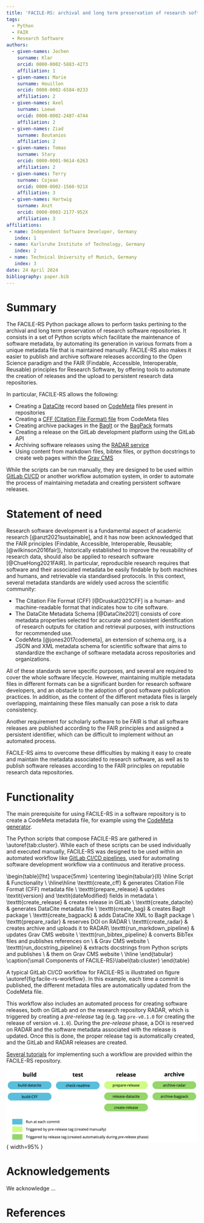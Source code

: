 ```yaml
---
title: 'FACILE-RS: archival and long term preservation of research software repositories made easy'
tags:
  - Python
  - FAIR
  - Research Software
authors:
  - given-names: Jochen
    surname: Klar
    orcid: 0000-0002-5883-4273
    affiliation: 1
  - given-names: Marie
    surname: Houillon
    orcid: 0000-0002-6584-0233
    affiliation: 2
  - given-names: Axel
    surname: Loewe
    orcid: 0000-0002-2487-4744
    affiliation: 2
  - given-names: Ziad
    surname: Boutanios
    affiliation: 2
  - given-names: Tomas
    surname: Stary
    orcid: 0000-0001-9614-6263
    affiliation: 2
  - given-names: Terry
    surname: Cojean
    orcid: 0000-0002-1560-921X
    affiliation: 3
  - given-names: Hartwig
    surname: Anzt
    orcid: 0000-0003-2177-952X
    affiliation: 3
affiliations:
 - name: Independent Software Developer, Germany
   index: 1
 - name: Karlsruhe Institute of Technology, Germany
   index: 2
 - name: Technical University of Munich, Germany
   index: 3
date: 24 April 2024
bibliography: paper.bib
---
```


<!-- From the directory containing this file, you can build paper.pdf using Docker:
docker run --rm \
    --volume $PWD:/data \
    --user $(id -u):$(id -g) \
    --env JOURNAL=joss \
    openjournals/inara
 -->

# Summary

The FACILE-RS Python package allows to perform tasks pertining to the archival and long term preservation of research software repositories. It consists in a set of Python scripts which facilitate the maintenance of software metadata, by automating its generation in various formats from a unique metadata file that is maintained manually. FACILE-RS also makes it easier to publish and archive software releases according to the Open Science paradigm and the FAIR (Findable, Accessible, Interoperable, Reusable) principles for Research Software, by offering tools to automate the creation of releases and the upload to persistent research data repositories.

In particular, FACILE-RS allows the following:

* Creating a [DataCite](http://schema.datacite.org/) record based on [CodeMeta](https://codemeta.github.io/) files present in repositories
* Creating a [CFF (Citation File Format) file](https://citation-file-format.github.io) from CodeMeta files
* Creating archive packages in the [BagIt](https://tools.ietf.org/html/rfc8493) or the [BagPack](https://www.rd-alliance.org/system/files/Research%20Data%20Repository%20Interoperability%20WG%20-%20Final%20Recommendations_reviewed_0.pdf) formats
* Creating a release on the GitLab development platform using the GitLab API
* Archiving software releases using the [RADAR service](https://www.radar-service.eu)
* Using content from markdown files, bibtex files, or python docstrings to create web pages within the [Grav CMS](https://getgrav.org/)

While the scripts can be run manually, they are designed to be used within [GitLab CI/CD](https://docs.gitlab.com/ee/ci/) or another workflow automation system, in order to automate the process of maintaining metadata and creating persistent software releases.


# Statement of need

Research software development is a fundamental aspect of academic research [@anzt2021sustainable],
and it has now been acknowledged that the FAIR principles (Findable, Accessible, Interoperable,
Reusable; [@wilkinson2016fair]), historically established to improve the reusability of research data, should also be applied to research software [@ChueHong2021FAIR].
In particular, reproducible research requires that software and their associated metadata be easily findable by both machines and humans, and retrievable via standardised protocols.
In this context, several metadata standards are widely used across the scientific community:

- The Citation File Format (CFF) [@Druskat2021CFF] is a human- and machine-readable format that indicates how to cite software.
- The DataCite Metadata Schema [@DataCite2021] consists of core metadata properties selected for accurate and consistent identification of research outputs for citation and retrieval purposes, with instructions for recommended use.
- CodeMeta [@jones2017codemeta], an extension of schema.org, is a JSON and XML metadata schema for scientific software that aims to standardize the exchange of software metadata across repositories and organizations.

All of these standards serve specific purposes, and several are required to cover the whole software lifecycle.
However, maintaining multiple metadata files in different formats can be a significant burden for research software developers, and an obstacle to the adoption of good software publication practices.
In addition, as the content of the different metadata files is largely overlapping, maintaining these files manually can pose a risk to data consistency.

Another requirement for scholarly software to be FAIR is that all software releases are published according to the FAIR principles and assigned a persistent identifier, which can be difficult to implement without an automated process.

FACILE-RS aims to overcome these difficulties by making it easy to create and maintain the metadata associated to research software, as well as to publish software releases according to the FAIR principles on reputable research data repositories.


# Functionality

The main prerequisite for using FACILE-RS in a software repository is to create a CodeMeta metadata file, for example using the [CodeMeta generator](https://codemeta.github.io/codemeta-generator/).

The Python scripts that compose FACILE-RS are gathered in \autoref{tab:cluster}. While each of these scripts can be used individually and executed manually, FACILE-RS was designed to be used within an automated workflow like [GitLab CI/CD pipelines](https://about.gitlab.com/topics/ci-cd/), used for automating software development workflow via a continuous and iterative process. 

\begin{table}[!ht]
\vspace{5mm}
\centering
\begin{tabular}{ll}
\hline
Script & Functionality \\
\hline\hline
\texttt{create\_cff}              & generates Citation File Format (CFF) metadata file \\
\texttt{prepare\_release}         & updates \textit{version} and \textit{dateModified} fields in metadata \\
\texttt{create\_release}          & creates release in GitLab \\
\texttt{create\_datacite}         & generates DataCite metadata file \\
\texttt{create\_bag}              & creates BagIt package \\
\texttt{create\_bagpack}          & adds DataCite XML to BagIt package \\
\texttt{prepare\_radar}           & reserves DOI on RADAR \\
\texttt{create\_radar}            & creates archive and uploads it to RADAR\\
\texttt{run\_markdown\_pipeline}  & updates Grav CMS website \\
\texttt{run\_bibtex\_pipeline}    & converts BibTex files and publishes references on \\
 & Grav CMS website \\
\texttt{run\_docstring\_pipeline} & extracts docstrings from Python scripts and publishes \\
 & them on Grav CMS website \\
\hline
\end{tabular}
\caption{\small Components of FACILE-RS}\label{tab:cluster}
\end{table}

A typical GitLab CI/CD workflow for FACILE-RS is illustrated on figure \autoref{fig:facile-rs-workflow}. In this example, each time a commit is published, the different metadata files are automatically updated from the CodeMeta file.

This workflow also includes an automated process for creating software releases, both on GitLab and on the research repository RADAR, which is triggered by creating a _pre-release_ tag (e.g. tag `pre-v0.1.0` for creating the release of version `v0.1.0`).
During the _pre-release_ phase, a DOI is reserved on RADAR and the software metadata associated with the release is updated.
Once this is done, the proper release tag is automatically created, and the GitLab and RADAR releases are created.

[Several tutorials](https://git.opencarp.org/openCARP/FACILE-RS/-/tree/master/docs/tutorials?ref_type=heads) for implementing such a workflow are provided within the FACILE-RS repository.

![Typical structure of an automated FACILE-RS workflow\label{fig:facile-rs-workflow}](images/facile-rs-workflow.png){ width=95% }


# Acknowledgements

We acknowledge ...

# References